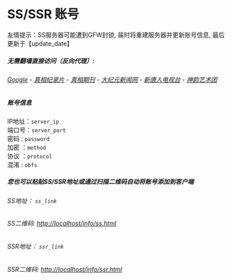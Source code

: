 # SS/SSR 账号 

友情提示：SS服务器可能遭到GFW封锁, 届时将重建服务器并更新账号信息, 最后更新于【update_date】

#####  无需翻墙直接访问（反向代理）:
######  [Google](http://localhost:8888/search?q=425事件) - [真相纪录片](http://localhost/videos) - [真相期刊](http://localhost/books) - [大纪元新闻网](http://localhost/gb/nsc413.htm) - [新唐人电视台](http://localhost:8000/xtr/gb/prog204.html) - [神韵艺术团](http://localhost:8000/xtr/gb/prog673.html) 

##### 账号信息
IP地址：`server_ip`  
端口号：`server_port`  
密码  : `password`  
加密  ：`method`  
协议  ：`protocol`  
混淆  : `obfs`  

##### 您也可以粘贴SS/SSR地址或通过扫描二维码自动将账号添加到客户端

######  SS地址： `ss_link`   
######  SS二维码:  <a href="http://localhost/info/ss.html" target="_blank">http://localhost/info/ss.html</a>

######  SSR地址： `ssr_link`     
######  SSR二维码:  <a href="http://localhost/info/ssr.html" target="_blank">http://localhost/info/ssr.html</a>


